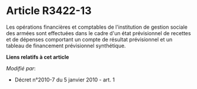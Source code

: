 # Article R3422-13

Les opérations financières et comptables de l'institution de gestion sociale des armées sont effectuées dans le cadre d'un
état prévisionnel de recettes et de dépenses comportant un compte de résultat prévisionnel et un tableau de financement
prévisionnel synthétique.

**Liens relatifs à cet article**

_Modifié par_:

  - Décret n°2010-7 du 5 janvier 2010 - art. 1
